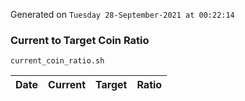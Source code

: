 Generated on `Tuesday 28-September-2021 at 00:22:14`

### Current to Target Coin Ratio
`current_coin_ratio.sh`

Date|Current|Target|Ratio
---|---|---|---
